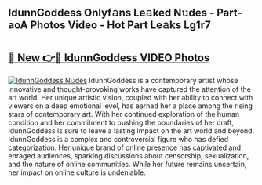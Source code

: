 ## IdunnGoddess Onlyf𝚊ns Le𝚊ked N𝚞des - Part-aoA Photos Video - Hot Part Le𝚊ks Lg1r7

# <h2><a href="http://ab96996.deff.icu/?id=IdunnGoddess">🔗 New 👉🔴 IdunnGoddess VIDEO Photos</a></h2>

[![IdunnGoddess N𝚞des](https://i.imgur.com/rIISA9y.gif)](http://ab96996.deff.icu/?id=IdunnGoddess)
IdunnGoddess is a contemporary artist whose innovative and thought-provoking works have captured the attention of the art world. Her unique artistic vision, coupled with her ability to connect with viewers on a deep emotional level, has earned her a place among the rising stars of contemporary art. With her continued exploration of the human condition and her commitment to pushing the boundaries of her craft, IdunnGoddess is sure to leave a lasting impact on the art world and beyond. IdunnGoddess is a complex and controversial figure who has defied categorization. Her unique brand of online presence has captivated and enraged audiences, sparking discussions about censorship, sexualization, and the nature of online communities. While her future remains uncertain, her impact on online culture is undeniable.
